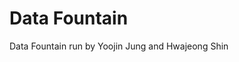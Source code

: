 <!DOCTYPE html>
<html>
<body>
<h1>Data Fountain</h1>
<p>Data Fountain run by Yoojin Jung and Hwajeong Shin</p>
</body>
</html>
